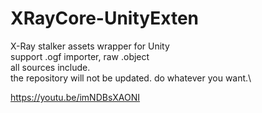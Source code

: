 # XRayCore-UnityExten
X-Ray stalker assets wrapper for Unity\
support .ogf importer, raw .object\
all sources include.\
the repository will not be updated. do whatever you want.\

https://youtu.be/imNDBsXAONI

